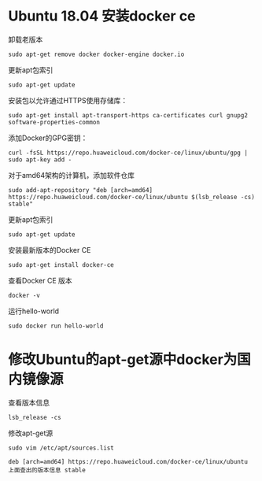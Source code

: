# Ubuntu 18.04 安装docker ce
卸载老版本
```
sudo apt-get remove docker docker-engine docker.io
```
更新apt包索引
```
sudo apt-get update
```
安装包以允许通过HTTPS使用存储库：
```
sudo apt-get install apt-transport-https ca-certificates curl gnupg2 software-properties-common
```
添加Docker的GPG密钥：
```
curl -fsSL https://repo.huaweicloud.com/docker-ce/linux/ubuntu/gpg | sudo apt-key add -
```
对于amd64架构的计算机，添加软件仓库
```
sudo add-apt-repository "deb [arch=amd64] https://repo.huaweicloud.com/docker-ce/linux/ubuntu $(lsb_release -cs) stable"
```
更新apt包索引
```
sudo apt-get update
```
安装最新版本的Docker CE
```
sudo apt-get install docker-ce
```
查看Docker CE 版本
```
docker -v 
```
运行hello-world
```
sudo docker run hello-world
```

# 修改Ubuntu的apt-get源中docker为国内镜像源

查看版本信息
```
lsb_release -cs
```
修改apt-get源
```
sudo vim /etc/apt/sources.list
```

```
deb [arch=amd64] https://repo.huaweicloud.com/docker-ce/linux/ubuntu 上面查出的版本信息 stable
```
